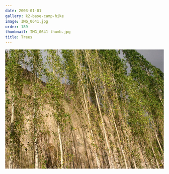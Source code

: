```yaml
---
date: 2003-01-01
gallery: k2-base-camp-hike
image: IMG_0641.jpg
order: 189
thumbnail: IMG_0641-thumb.jpg
title: Trees
---
```


![Trees](./IMG_0641.jpg)